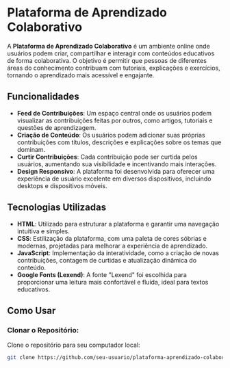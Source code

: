 # **Plataforma de Aprendizado Colaborativo**

A **Plataforma de Aprendizado Colaborativo** é um ambiente online onde usuários podem criar, compartilhar e interagir com conteúdos educativos de forma colaborativa. O objetivo é permitir que pessoas de diferentes áreas do conhecimento contribuam com tutoriais, explicações e exercícios, tornando o aprendizado mais acessível e engajante.

## **Funcionalidades**

- **Feed de Contribuições**: Um espaço central onde os usuários podem visualizar as contribuições feitas por outros, como artigos, tutoriais e questões de aprendizagem.
- **Criação de Conteúdo**: Os usuários podem adicionar suas próprias contribuições com títulos, descrições e explicações sobre os temas que dominam.
- **Curtir Contribuições**: Cada contribuição pode ser curtida pelos usuários, aumentando sua visibilidade e incentivando mais interações.
- **Design Responsivo**: A plataforma foi desenvolvida para oferecer uma experiência de usuário excelente em diversos dispositivos, incluindo desktops e dispositivos móveis.

## **Tecnologias Utilizadas**

- **HTML**: Utilizado para estruturar a plataforma e garantir uma navegação intuitiva e simples.
- **CSS**: Estilização da plataforma, com uma paleta de cores sóbrias e modernas, projetadas para melhorar a experiência de aprendizado.
- **JavaScript**: Implementação da interatividade, como a criação de novas contribuições, contagem de curtidas e atualização dinâmica do conteúdo.
- **Google Fonts (Lexend)**: A fonte "Lexend" foi escolhida para proporcionar uma leitura mais confortável e fluída, ideal para textos educativos.

## **Como Usar**

### **Clonar o Repositório:**

Clone o repositório para seu computador local:

```bash
git clone https://github.com/seu-usuario/plataforma-aprendizado-colaborativo.git
